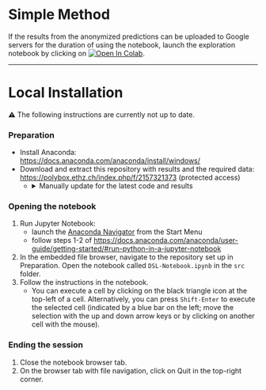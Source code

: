 # Simple Method
If the results from the anonymized predictions can be uploaded to Google servers for the duration of using the notebook, launch the exploration notebook by clicking on [![Open In Colab](https://colab.research.google.com/assets/colab-badge.svg)](https://colab.research.google.com/github/SimoneBarbaro/data_science_lab_project/blob/main/src/DSL-Notebook.ipynb).

---
# Local Installation
:warning: The following instructions are currently not up to date.

### Preparation
- Install Anaconda:
https://docs.anaconda.com/anaconda/install/windows/
- Download and extract this repository with results and the required data: https://polybox.ethz.ch/index.php/f/2157321373 (protected access)
  - <details>
    <summary>Manually update for the latest code and results</summary>

    - Download this code repository: https://github.com/SimoneBarbaro/data_science_lab_project/archive/main.zip
      - Extract the `.zip` archive into some folder.
    - Download the results archive `results_2020_11_26.zip`: https://polybox.ethz.ch/index.php/f/2157320838 (protected access)
      - Extract the `results` folder to the root of the previous extraction (next to the `src` and `data` folders)

    The following files need to be downloaded once only and can be re-used when updating:
    - Download the processed TWOSIDES database (`TWOSIDES_medDRA.csv.gz`): https://polybox.ethz.ch/index.php/s/Uemf21AIiZ7ooNi/download
      - Place it into the `data` folder.
    - Download the processed SPiDER dataset (`alldrugs_twosides_merged.csv`): https://polybox.ethz.ch/index.php/f/2152429962 (protected access)
      - Place it into the `data` folder.
  </details>

### Opening the notebook
1. Run Jupyter Notebook:
    - launch the [Anaconda Navigator](https://docs.anaconda.com/anaconda/user-guide/getting-started/) from the Start Menu
    - follow steps 1-2 of https://docs.anaconda.com/anaconda/user-guide/getting-started/#run-python-in-a-jupyter-notebook
2. In the embedded file browser, navigate to the repository set up in Preparation. Open the notebook called `DSL-Notebook.ipynb` in the `src` folder.
3. Follow the instructions in the notebook.
    - You can execute a cell by clicking on the black triangle icon at the top-left of a cell.
  Alternatively, you can press `Shift-Enter` to execute the selected cell (indicated by a blue bar on the left; move the selection with the up and down arrow keys or by clicking on another cell with the mouse).

### Ending the session
1. Close the notebook browser tab.
2. On the browser tab with file navigation, click on Quit in the top-right corner.
